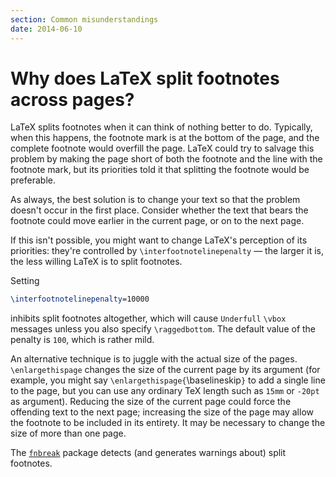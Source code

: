 ```yaml
---
section: Common misunderstandings
date: 2014-06-10
---
```


# Why does LaTeX split footnotes across pages?

LaTeX splits footnotes when it can think of nothing better to do.
Typically, when this happens, the footnote mark is at the bottom of
the page, and the complete footnote would overfill the page.  LaTeX
could try to salvage this problem by making the page short of both the
footnote and the line with the footnote mark, but its priorities told
it that splitting the footnote would be preferable.

As always, the best solution is to change your text so that the
problem doesn't occur in the first place.  Consider whether the text
that bears the footnote could move earlier in the current page, or on
to the next page.

If this isn't possible, you might want to change LaTeX's perception
of its priorities: they're controlled by
`\interfootnotelinepenalty`&nbsp;&mdash; the larger it is, the less willing
LaTeX is to split footnotes.

Setting
```latex
\interfootnotelinepenalty=10000
```
inhibits split footnotes altogether, which will cause `Underfull`
`\vbox` messages unless you also specify `\raggedbottom`.  The
default value of the penalty is `100`, which is rather mild.

An alternative technique is to juggle with the actual size of the
pages.  `\enlargethispage` changes the size of the current page by
its argument (for example, you might say
`\enlargethispage{`\baselineskip`}` to add a single line
to the page, but you can use any ordinary TeX length such as
`15mm` or `-20pt` as argument).  Reducing the size of
the current page could force the offending text to the next page;
increasing the size of the page may allow the footnote to be included
in its entirety.  It may be necessary to change the size of more than
one page.

The [`fnbreak`](https://ctan.org/pkg/fnbreak) package detects (and generates warnings about)
split footnotes.

